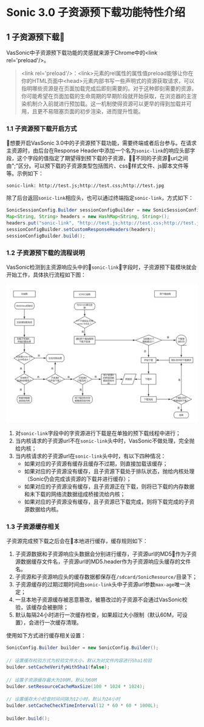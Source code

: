 # Sonic 3.0 子资源预下载功能特性介绍

## 1 子资源预下载

VasSonic中子资源预下载功能的灵感就来源于Chrome中的\<link rel='preload'/>。
> \<link rel='preload'/>：\<link>元素的rel属性的属性值preload能够让你在你的HTML页面中\<head>元素内部书写一些声明式的资源获取请求，可以指明哪些资源是在页面加载完成后即刻需要的。对于这种即刻需要的资源，你可能希望在页面加载的生命周期的早期阶段就开始获取，在浏览器的主渲染机制介入前就进行预加载。这一机制使得资源可以更早的得到加载并可用，且更不易阻塞页面的初步渲染，进而提升性能。

### 1.1 子资源预下载开启方式
想要开启VasSonic 3.0中的子资源预下载功能，需要终端或者后台参与。在请求主资源时，由后台在Response Header中添加一个名为```sonic-link```的响应头部字段，这个字段的值指定了期望得到预下载的子资源，不同的子资源url之间由";"区分。可以预下载的子资源类型包括图片、css样式文件、js脚本文件等等。示例如下：

```http
sonic-link: http://test.js;http://test.css;http://test.jpg
```

除了后台返回```sonic-link```相应头，也可以通过终端指定```sonic-link```，方式如下：

```java
SonicSessionConfig.Builder sessionConfigBuilder = new SonicSessionConfig.Builder();
Map<String, String> headers = new HashMap<String, String>();
headers.put("sonic-link", "http://test.js;http://test.css;http://test.jpg");
sessionConfigBuilder.setCustomResponseHeaders(headers);
sessionConfigBuilder.build();
```

### 1.2 子资源预下载的流程说明
VasSonic检测到主资源响应头中的```sonic-link```字段时，子资源预下载模块就会开始工作，具体执行流程如下图：

![子资源预下载模块的流程](subresource_preload.png)

1. 对```sonic-link```字段中的字资源进行下载是在单独的预下载线程中进行；  
2. 当内核请求的子资源url不在```sonic-link```头中时，VasSonic不做处理，完全抛给内核；  
3. 当内核请求的子资源url在```sonic-link```头中时，有以下四种情况： 
    - 如果对应的子资源有缓存且缓存不过期，则直接加载该缓存；
    - 如果对应的子资源没有缓存，且子资源下载处于排队状态，抛给内核处理（Sonic仍会完成该资源的下载并进行缓存）；
    - 如果对应的子资源没有缓存，且子资源正在下载，则将已下载的内存数据和未下载的网络流数据组成桥接流给内核；
    - 如果对应的子资源没有缓存，且子资源已下载完成，则将下载完成的子资源数据给内核。

### 1.3 子资源缓存相关
子资源完成预下载之后会在本地进行缓存，缓存规则如下：
1. 子资源数据和子资源响应头数据会分别进行缓存，子资源url的MD5作为子资源数据缓存文件名，子资源url的MD5.header作为子资源响应头缓存的文件名。
2. 子资源和子资源响应头的缓存数据都保存在```/sdcard/SonicResource/```目录下；
2. 子资源缓存的过期过期时间由```sonic-link```头中子资源url参数```max-age```唯一决定；
3. 一旦本地子资源缓存被恶意篡改，被篡改过的子资源不会通过VasSonic校验，该缓存会被删除；
4. 默认每隔24小时进行一次缓存检查，如果超过大小限制（默认60M，可设置），会进行一次缓存清理。

使用如下方式进行缓存相关设置：

```java
SonicConfig.Builder builder = new SonicConfig.Builder();

// 设置缓存校验方式为校验文件大小，默认为对文件内容进行Sha1校验
builder.setCacheVerifyWithSha1(false);

// 设置子资源缓存最大为100M，默认为60M
builder.setResourceCacheMaxSize(100 * 1024 * 1024);

// 设置缓存大小检查时间间隔为12小时，默认为24小时
builder.setCacheCheckTimeInterval(12 * 60 * 60 * 1000L);

builder.build();
```
